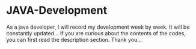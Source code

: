 # JAVA-Development
As a java developer, I will record my development week by week. It will be constantly updated...
If you are curious about the contents of the codes, you can first read the description section. Thank you...
